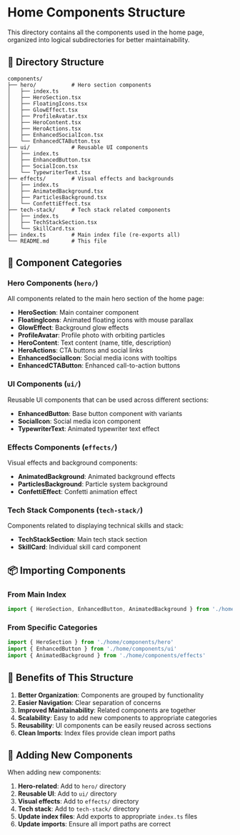 # Home Components Structure

This directory contains all the components used in the home page, organized into logical subdirectories for better maintainability.

## 📁 Directory Structure

```
components/
├── hero/           # Hero section components
│   ├── index.ts
│   ├── HeroSection.tsx
│   ├── FloatingIcons.tsx
│   ├── GlowEffect.tsx
│   ├── ProfileAvatar.tsx
│   ├── HeroContent.tsx
│   ├── HeroActions.tsx
│   ├── EnhancedSocialIcon.tsx
│   └── EnhancedCTAButton.tsx
├── ui/             # Reusable UI components
│   ├── index.ts
│   ├── EnhancedButton.tsx
│   ├── SocialIcon.tsx
│   └── TypewriterText.tsx
├── effects/        # Visual effects and backgrounds
│   ├── index.ts
│   ├── AnimatedBackground.tsx
│   ├── ParticlesBackground.tsx
│   └── ConfettiEffect.tsx
├── tech-stack/     # Tech stack related components
│   ├── index.ts
│   ├── TechStackSection.tsx
│   └── SkillCard.tsx
├── index.ts        # Main index file (re-exports all)
└── README.md       # This file
```

## 🎯 Component Categories

### Hero Components (`hero/`)
All components related to the main hero section of the home page:
- **HeroSection**: Main container component
- **FloatingIcons**: Animated floating icons with mouse parallax
- **GlowEffect**: Background glow effects
- **ProfileAvatar**: Profile photo with orbiting particles
- **HeroContent**: Text content (name, title, description)
- **HeroActions**: CTA buttons and social links
- **EnhancedSocialIcon**: Social media icons with tooltips
- **EnhancedCTAButton**: Enhanced call-to-action buttons

### UI Components (`ui/`)
Reusable UI components that can be used across different sections:
- **EnhancedButton**: Base button component with variants
- **SocialIcon**: Social media icon component
- **TypewriterText**: Animated typewriter text effect

### Effects Components (`effects/`)
Visual effects and background components:
- **AnimatedBackground**: Animated background effects
- **ParticlesBackground**: Particle system background
- **ConfettiEffect**: Confetti animation effect

### Tech Stack Components (`tech-stack/`)
Components related to displaying technical skills and stack:
- **TechStackSection**: Main tech stack section
- **SkillCard**: Individual skill card component

## 📦 Importing Components

### From Main Index
```typescript
import { HeroSection, EnhancedButton, AnimatedBackground } from './home/components'
```

### From Specific Categories
```typescript
import { HeroSection } from './home/components/hero'
import { EnhancedButton } from './home/components/ui'
import { AnimatedBackground } from './home/components/effects'
```

## 🔧 Benefits of This Structure

1. **Better Organization**: Components are grouped by functionality
2. **Easier Navigation**: Clear separation of concerns
3. **Improved Maintainability**: Related components are together
4. **Scalability**: Easy to add new components to appropriate categories
5. **Reusability**: UI components can be easily reused across sections
6. **Clean Imports**: Index files provide clean import paths

## 🚀 Adding New Components

When adding new components:

1. **Hero-related**: Add to `hero/` directory
2. **Reusable UI**: Add to `ui/` directory  
3. **Visual effects**: Add to `effects/` directory
4. **Tech stack**: Add to `tech-stack/` directory
5. **Update index files**: Add exports to appropriate `index.ts` files
6. **Update imports**: Ensure all import paths are correct 